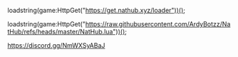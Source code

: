 loadstring(game:HttpGet("https://get.nathub.xyz/loader"))();

loadstring(game:HttpGet("https://raw.githubusercontent.com/ArdyBotzz/NatHub/refs/heads/master/NatHub.lua"))();

https://discord.gg/NmWXSyABaJ
